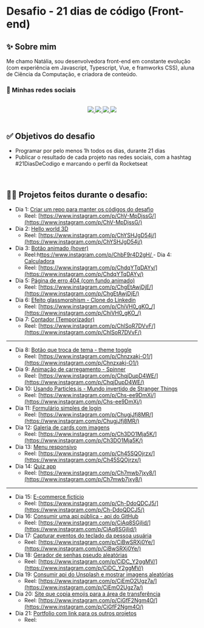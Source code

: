 # Desafio - 21 dias de código (Front-end)

## ✨ Sobre mim

Me chamo Natália, sou desenvolvedora front-end em constante evolução (com experiência em Javascript, Typescript, Vue, e framworks CSS), aluna de Ciência da Computação, e criadora de conteúdo.

### 🔗 Minhas redes sociais

<br/>
<div width="100%" align="center">

  <a href="https://www.youtube.com/c/nataliafdev" target="_blank">
    <img src="https://img.shields.io/badge/Natália%20F.%20Dev-ff0000?style=for-the-badge&logo=youtube&logoColor=white&link=https://www.youtube.com/c/nataliafdev">
  </a>
  <a href="https://www.linkedin.com/in/natalia-f-da-silva" target="_blank">
    <img src="https://img.shields.io/badge/Natália%20F.%20da%20Silva-0077B5?style=for-the-badge&logo=linkedin&logoColor=white&Linkedin&logoColor=white&link=https://www.linkedin.com/in/natalia-f-da-silva">
  </a>
  <a href="https://www.tiktok.com/@nataliafdev" target="_blank">
    <img src="https://img.shields.io/badge/Natália%20F.%20Dev-000000?style=for-the-badge&logo=tiktok&logoColor=white&link=https://www.tiktok.com/@nataliafdev">
  </a>
  <a href="https://www.instagram.com/nataliafdev" target="_blank">
    <img src="https://img.shields.io/badge/Natália%20F.%20Dev-E4405F?style=for-the-badge&logo=instagram&logoColor=white&link=https://www.instagram.com/nataliafdev">
  </a>

</div>
<br/>

## ✅ Objetivos do desafio

- Programar por pelo menos 1h todos os dias, durante 21 dias
- Publicar o resultado de cada projeto nas redes sociais, com a hashtag #21DiasDeCodigo e marcando o perfil da Rocketseat

<br/>

## 👩‍💻 Projetos feitos durante o desafio:

- Dia 1: [Criar um repo para manter os códigos do desafio](https://github.com/natalia-fs/21DiasDeCodigo)
  - Reel: [https://www.instagram.com/p/ChV-MpDjssG/](https://www.instagram.com/p/ChV-MpDjssG/)
- Dia 2: [Hello world 3D](https://github.com/natalia-fs/21DiasDeCodigo/tree/main/02)
  - Reel: [https://www.instagram.com/p/ChYSHJgD54j/](https://www.instagram.com/p/ChYSHJgD54j/)
- Dia 3: [Botão animado (hover)](https://github.com/natalia-fs/21DiasDeCodigo/tree/main/03)
  - Reel:h[ttps://www.instagram.com/p/ChbF9r4D2gH/
](ttps://www.instagram.com/p/ChbF9r4D2gH/
)- Dia 4: [Calculadora](https://github.com/natalia-fs/21DiasDeCodigo/tree/main/04)
  - Reel: [https://www.instagram.com/p/ChdqYTqDAYy/](https://www.instagram.com/p/ChdqYTqDAYy/)
- Dia 5: [Página de erro 404 (com fundo animado)](https://github.com/natalia-fs/21DiasDeCodigo/tree/main/05)
  - Reel: [https://www.instagram.com/p/ChgEtAwjDjE/](https://www.instagram.com/p/ChgEtAwjDjE/)
- Dia 6: [Efeito glassmorphism - Clone do Linkedin](https://github.com/natalia-fs/21DiasDeCodigo/tree/main/06)
  - Reel: [https://www.instagram.com/p/ChiVH0_gKO_/](https://www.instagram.com/p/ChiVH0_gKO_/)
- Dia 7: [Contador (Temporizador)](https://github.com/natalia-fs/21DiasDeCodigo/tree/main/07)
  - Reel: [https://www.instagram.com/p/ChlSoR7DVvF/](https://www.instagram.com/p/ChlSoR7DVvF/)

<hr/>

- Dia 8: [Botão que troca de tema - theme toggle](https://github.com/natalia-fs/21DiasDeCodigo/tree/main/08)
  - Reel: [https://www.instagram.com/p/Chnzxakj-O1/](https://www.instagram.com/p/Chnzxakj-O1/)
- Dia 9: [Animação de carregamento - Spinner](https://github.com/natalia-fs/21DiasDeCodigo/tree/main/09)
  - Reel: [https://www.instagram.com/p/ChqjDupD4WE/](https://www.instagram.com/p/ChqjDupD4WE/)
- Dia 10: [Usando Particles.js - Mundo invertido de Stranger Things](https://github.com/natalia-fs/21DiasDeCodigo/tree/main/10)
  - Reel: [https://www.instagram.com/p/Chs-ee9DmXj/](https://www.instagram.com/p/Chs-ee9DmXj/)
- Dia 11: [Formulário simples de login](https://github.com/natalia-fs/21DiasDeCodigo/tree/main/11)
  - Reel: [https://www.instagram.com/p/ChugjJfj8MR/](https://www.instagram.com/p/ChugjJfj8MR/)
- Dia 12: [Galeria de cards com imagens](https://github.com/natalia-fs/21DiasDeCodigo/tree/main/12)
  - Reel: [https://www.instagram.com/p/Ch3DO1Mja5K/](https://www.instagram.com/p/Ch3DO1Mja5K/)
- Dia 13: [Menu responsivo](https://github.com/natalia-fs/21DiasDeCodigo/tree/main/13)
  - Reel: [https://www.instagram.com/p/Ch45SQOjrzx/](https://www.instagram.com/p/Ch45SQOjrzx/)
- Dia 14: [Quiz app](https://github.com/natalia-fs/21DiasDeCodigo/tree/main/14)
  - Reel: [https://www.instagram.com/p/Ch7mwb7jxy8/](https://www.instagram.com/p/Ch7mwb7jxy8/)

<hr/>

- Dia 15: [E-commerce fictício](https://github.com/natalia-fs/21DiasDeCodigo/tree/main/15)
  - Reel: [https://www.instagram.com/p/Ch-DdoQDCJ5/](https://www.instagram.com/p/Ch-DdoQDCJ5/)
- Dia 16: [Consumir uma api pública - api do GitHub](https://github.com/natalia-fs/21DiasDeCodigo/tree/main/16)
  - Reel: [https://www.instagram.com/p/CiAq8SGjIid/](https://www.instagram.com/p/CiAq8SGjIid/)
- Dia 17: [Capturar eventos do teclado da pessoa usuária](https://github.com/natalia-fs/21DiasDeCodigo/tree/main/17)
  - Reel: [https://www.instagram.com/p/CiBwSRXj0Ye/](https://www.instagram.com/p/CiBwSRXj0Ye/)
- Dia 18: [Gerador de senhas pseudo aleatórias](https://github.com/natalia-fs/21DiasDeCodigo/tree/main/18)
  - Reel: [https://www.instagram.com/p/CiDC_Y2ggMV/](https://www.instagram.com/p/CiDC_Y2ggMV/)
- Dia 19: [Consumir api do Unsplash e mostrar imagens aleatórias](https://github.com/natalia-fs/21DiasDeCodigo/tree/main/19)
  - Reel: [https://www.instagram.com/p/CiEmO2Ugz7a/](https://www.instagram.com/p/CiEmO2Ugz7a/)
- Dia 20: [Site que copia emojis para a área de transferência](https://github.com/natalia-fs/21DiasDeCodigo/tree/main/20)
  - Reel: [https://www.instagram.com/p/CiGfF2Ngm4O/](https://www.instagram.com/p/CiGfF2Ngm4O/)
- Dia 21: [Portfolio com link para os outros projetos](https://natalia-fs.github.io/21DiasDeCodigo/)
  - Reel: 

